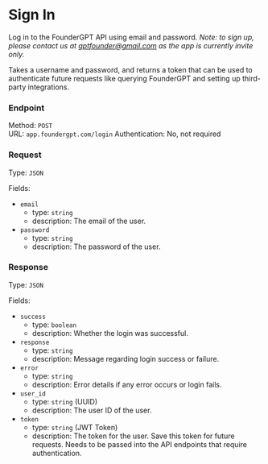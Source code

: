 # Sign In

Log in to the FounderGPT API using email and password. _Note: to sign up, please contact us at gptfounder@gmail.com as the app is currently invite only._

Takes a username and password, and returns a token that can be used to authenticate future requests like querying FounderGPT and setting up third-party integrations.

### Endpoint

Method: `POST`  
URL: `app.foundergpt.com/login`
Authentication: No, not required

### Request

Type: `JSON`

Fields:

-   `email`
    -   type: `string`
    -   description: The email of the user.
-   `password`
    -   type: `string`
    -   description: The password of the user.

### Response

Type: `JSON`

Fields:

-   `success`
    -   type: `boolean`
    -   description: Whether the login was successful.
-   `response`
    -   type: `string`
    -   description: Message regarding login success or failure.
-   `error`
    -   type: `string`
    -   description: Error details if any error occurs or login fails.
-   `user_id`
    -   type: `string` (UUID)
    -   description: The user ID of the user.
-   `token`
    -   type: `string` (JWT Token)
    -   description: The token for the user. Save this token for future requests. Needs to be passed into the API endpoints that require authentication.
